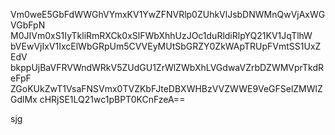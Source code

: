 Vm0weE5GbFdWWGhVYmxKV1YwZFNVRlp0ZUhkVlJsbDNWMnQwVjAxWGVGbFpN
M0JIVm0xS1IyTkliRmRXCk0xSlFWbXhhUzJOc1duRldiRlpYQ21KV1JqTlhW
bVEwVjIxV1IxcElWbGRpUm5CVVEyMUtSbGRZY0ZkWApTRUpFVmtSS1UxZEdV
bkppUjBaVFRVWndWRkV5ZUdGU1ZrWlZWbXhLVGdwaVZrbDZWMVprTkdReFpF
ZGoKUkZwT1VsaFNSVmx0TVZKbFJteDBXWHBzVVZWWE9VeGFSelZMWlZGdlMx
cHRjSE1LQ21wc1pBPT0KCnFzeA==

sjg